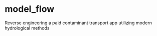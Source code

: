 # model_flow
Reverse engineering a paid contaminant transport app utilizing modern hydrological methods 
